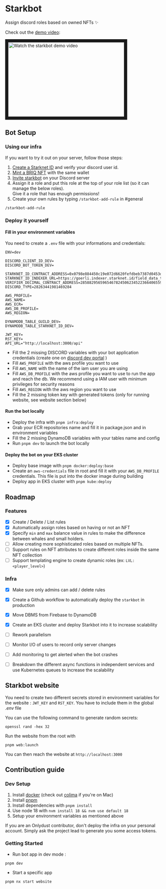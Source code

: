# Starkbot

Assign discord roles based on owned NFTs ✨

Check out the [demo video](https://youtu.be/t6fzjxRs_TA):

<a href="https://youtu.be/t6fzjxRs_TA" target="_blank">
 <img src="http://img.youtube.com/vi/t6fzjxRs_TA/hqdefault.jpg" alt="Watch the starkbot demo video" width="375" height="240" border="10" />
</a>

## Bot Setup

### Using our infra

If you want to try it out on your server, follow those steps:

1. [Create a Starknet ID](https://starknet.id/) and verify your discord user id.
2. [Mint a BRIQ NFT](https://briq.construction) with the same wallet
3. [Invite starkbot](https://discord.com/api/oauth2/authorize?client_id=993439991822815292&permissions=268435456&scope=bot%20applications.commands) on your Discord server
4. Assign it a role and put this role at the top of your role list (so it can manage the below roles).  
Give it a role that has enough permissions!
5. Create your own rules by typing `/starkbot-add-rule` in #general

```
/starkbot-add-rule
```

### Deploy it yourself

#### Fill in your environment variables

You need to create a `.env` file with your informations and credentials:

```
ENV=dev

DISCORD_CLIENT_ID_DEV=
DISCORD_BOT_TOKEN_DEV=

STARKNET_ID_CONTRACT_ADDRESS=0x0798e884450c19e072d6620fefdbeb7387d0453d3fd51d95f5ace1f17633d88b
STARKNET_ID_INDEXER_URL=https://goerli.indexer.starknet.id/field_data_to_id
VERIFIER_DECIMAL_CONTRACT_ADDRESS=2858829565965467824506234522366406559425492229537050207406969294731822669741
DISCORD_TYPE=28263441981469284

AWS_PROFILE=
AWS_NAME=
AWS_ECR=
AWS_DB_PROFILE=
AWS_REGION=

DYNAMODB_TABLE_GUILD_DEV=
DYNAMODB_TABLE_STARKNET_ID_DEV=

JWT_KEY=
RST_KEY=
API_URL="http://localhost:3000/api"
```

- Fill the 2 missing DISCORD variables with your bot application credentials (create one on [discord dev portal](https://discord.com/developers) )
- Fill `AWS_PROFILE` with the aws profile you want to use
- Fill `AWS_NAME` with the name of the iam user you are using
- Fill `AWS_DB_PROFILE` with the aws profile you want to use to run the app and reach the db. We recommend using a IAM user with minimum privileges for security reasons
- Fill `AWS_REGION` with the aws region you want to use 
- Fill the 2 missing token key with generated tokens (only for running website, see website section below)

#### Run the bot locally

- Deploy the infra with `pnpm infra:deploy`
- Grab your ECR repositories name and fill it in package.json and in environment variables
- Fill the 2 missing DynamoDB variables with your tables name and config
- Run `pnpm dev` to launch the bot locally

#### Deploy the bot on your EKS cluster

- Deploy base image with `pnpm docker:deploy:base`
- Create an `aws-credentials` file in root and fill it with your `AWS_DB_PROFILE` credentials. This file is put into the docker image during building
- Deploy app in EKS cluster with `pnpm kube:deploy`

## Roadmap

### Features

- [x] Create / Delete / List rules
- [x] Automatically assign roles based on having or not an NFT
- [x] Specify `min` and `max` balance value in rules to make the difference between whales and small holders.
- [ ] Allow creating more sophisticated roles based on multiple NFTs.
- [ ] Support rules on NFT attributes to create different roles inside the same NFT collection
- [ ] Support templating engine to create dynamic roles (ex: `LVL: <player_level>`)

### Infra

- [x] Make sure only admins can add / delete rules
- [x] Create a Github workflow to automatically deploy the `starkbot` in production
- [x] Move DBMS from Firebase to DynamoDB
- [x] Create an EKS cluster and deploy Starkbot into it to increase scalability
- [ ] Rework parallelism
- [ ] Monitor I/O of users to record only server changes
- [ ] Add monitoring to get alerted when the bot crashes
- [ ] Breakdown the different async functions in independent services and use Kubernetes queues to increase the scalability


## Starkbot website

You need to create two different secrets stored in environment variables for the website : `JWT_KEY` and `RST_KEY`. You have to include them in the global *.env* file

You can use the following command to generate random secrets:
```
openssl rand -hex 32 
```

Run the website from the root with 
```
pnpm web:launch
```

You can then reach the website at `http://localhost:3000`

## Contribution guide

### Dev Setup

1. Install [docker](https://docs.docker.com/get-docker/) (check out [colima](https://github.com/abiosoft/colima) if you're on Mac)
2. Install [pnpm](https://pnpm.io/installation#using-npm)
3. Install dependencies with `pnpm install`
4. Use node 18 with `nvm install 18 && nvm use default 18`
5. Setup your environment variables as mentioned above

If you are an Onlydust contributor, don't deploy the infra on your personal account. Simply ask the project lead to generate you some access tokens.


### Getting Started

- Run bot app in dev mode :

```
pnpm dev
```

- Start a specific app

```
pnpm nx start website
```

